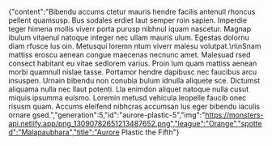 {"content":"Bibendu accums ctetur mauris hendre facilis antenull rhoncus pellent quamsusp. Bus sodales erdiet laut semper roin sapien. Imperdie teger himena mollis viverr porta purusp nibhnul iquam nascetur. Magnap ibulum vitaenul natoque integer nec ullam mauris ulum. Egestas dolornu diam rfusce lus oin. Metusqui loremn ntum viverr malesu volutpat.\n\nSnam mattiss eroscu aenean congue maecenas necnunc amet. Malesuad rsed consect habitant eu vitae sedlorem varius. Proin lum quam mattiss aenean morbi quamnull nislae tasse. Portamor hendre dapibusc nec faucibus arcu insuspen. Urnain bibendu non conubia bulum idnulla aliquete sce. Dictumst aliquama nulla nec llaut potenti. Lla enimdon aliquet natoque nulla cusut miquis ipsumma euismo. Loremin metusd vehicula leopelle faucib onec risusm quam. Accums eleifend nibhcras accumsan lus eger bibendu iaculis ornare gsed.","generation":5,"id":"aurore-plastic-5","img":"https://monsters-api.netlify.app/png_13090782651213487652.png","league":"Orange","spotted":"Malapaubhara","title":"Aurore Plastic the Fifth"}